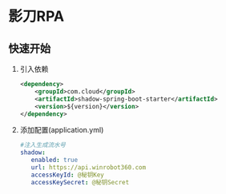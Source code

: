 # 影刀RPA

## 快速开始

1. 引入依赖
    ```xml
    <dependency>
        <groupId>com.cloud</groupId>
        <artifactId>shadow-spring-boot-starter</artifactId>
        <version>${version}</version>
    </dependency>
    ```
2. 添加配置(application.yml)
    ```yaml
    #注入生成流水号
    shadow:
       enabled: true
       url: https://api.winrobot360.com
       accessKeyId: @秘钥Key
       accessKeySecret: @秘钥Secret
    ```






